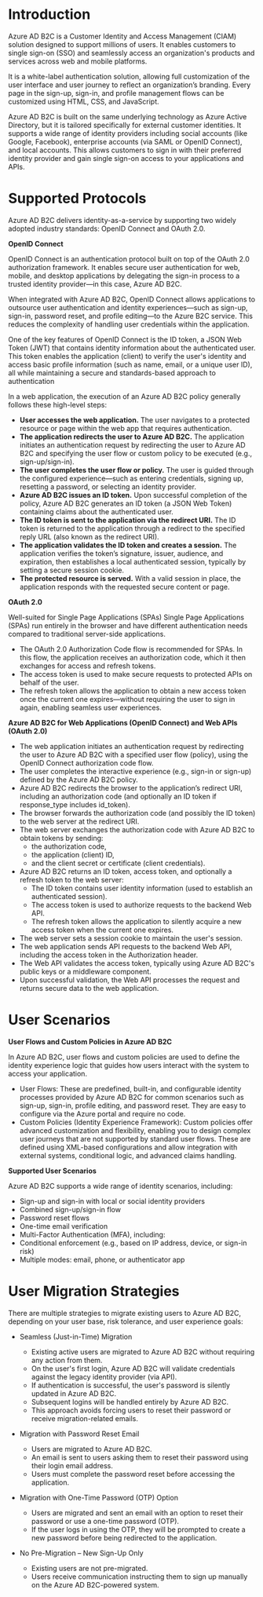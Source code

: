 # Introduction
Azure AD B2C is a Customer Identity and Access Management (CIAM) solution designed to support millions of users. It enables customers to single sign-on (SSO) and seamlessly access an organization's products and services across web and mobile platforms.

It is a white-label authentication solution, allowing full customization of the user interface and user journey to reflect an organization’s branding. Every page in the sign-up, sign-in, and profile management flows can be customized using HTML, CSS, and JavaScript.

Azure AD B2C is built on the same underlying technology as Azure Active Directory, but it is tailored specifically for external customer identities. It supports a wide range of identity providers including social accounts (like Google, Facebook), enterprise accounts (via SAML or OpenID Connect), and local accounts. This allows customers to sign in with their preferred identity provider and gain single sign-on access to your applications and APIs. 

# Supported Protocols
Azure AD B2C delivers identity-as-a-service by supporting two widely adopted industry standards: OpenID Connect and OAuth 2.0.

**OpenID Connect**

OpenID Connect is an authentication protocol built on top of the OAuth 2.0 authorization framework. It enables secure user authentication for web, mobile, and desktop applications by delegating the sign-in process to a trusted identity provider—in this case, Azure AD B2C.

When integrated with Azure AD B2C, OpenID Connect allows applications to outsource user authentication and identity experiences—such as sign-up, sign-in, password reset, and profile editing—to the Azure B2C service. This reduces the complexity of handling user credentials within the application.

One of the key features of OpenID Connect is the ID token, a JSON Web Token (JWT) that contains identity information about the authenticated user. This token enables the application (client) to verify the user's identity and access basic profile information (such as name, email, or a unique user ID), all while maintaining a secure and standards-based approach to authentication

In a web application, the execution of an Azure AD B2C policy generally follows these high-level steps:

- **User accesses the web application.**
   The user navigates to a protected resource or page within the web app that requires authentication.
- **The application redirects the user to Azure AD B2C.**
  The application initiates an authentication request by redirecting the user to Azure AD B2C and specifying the user flow or custom policy to be executed (e.g., sign-up/sign-in).
- **The user completes the user flow or policy.**
  The user is guided through the configured experience—such as entering credentials, signing up, resetting a password, or selecting an identity provider.
- **Azure AD B2C issues an ID token.**
  Upon successful completion of the policy, Azure AD B2C generates an ID token (a JSON Web Token) containing claims about the authenticated user.
- **The ID token is sent to the application via the redirect URI.**
  The ID token is returned to the application through a redirect to the specified reply URL (also known as the redirect URI).
- **The application validates the ID token and creates a session.**
  The application verifies the token’s signature, issuer, audience, and expiration, then establishes a local authenticated session, typically by setting a secure session cookie.
- **The protected resource is served.**
  With a valid session in place, the application responds with the requested secure content or page.

**OAuth 2.0**

Well-suited for Single Page Applications (SPAs)
Single Page Applications (SPAs) run entirely in the browser and have different authentication needs compared to traditional server-side applications.
 - The OAuth 2.0 Authorization Code flow is recommended for SPAs. In this flow, the application receives an authorization code, which it then exchanges for access and refresh tokens.
 - The access token is used to make secure requests to protected APIs on behalf of the user.
 - The refresh token allows the application to obtain a new access token once the current one expires—without requiring the user to sign in again, enabling seamless user experiences.

**Azure AD B2C for Web Applications (OpenID Connect) and Web APIs (OAuth 2.0)**

- The web application initiates an authentication request by redirecting the user to Azure AD B2C with a specified user flow (policy), using the OpenID Connect authorization code flow.
- The user completes the interactive experience (e.g., sign-in or sign-up) defined by the Azure AD B2C policy.
- Azure AD B2C redirects the browser to the application’s redirect URI, including an authorization code (and optionally an ID token if response_type includes id_token).
- The browser forwards the authorization code (and possibly the ID token) to the web server at the redirect URI.
- The web server exchanges the authorization code with Azure AD B2C to obtain tokens by sending:
   - the authorization code,
   - the application (client) ID,
   - and the client secret or certificate (client credentials).
- Azure AD B2C returns an ID token, access token, and optionally a refresh token to the web server:
   - The ID token contains user identity information (used to establish an authenticated session).
   - The access token is used to authorize requests to the backend Web API.
   - The refresh token allows the application to silently acquire a new access token when the current one expires.
- The web server sets a session cookie to maintain the user's session.
- The web application sends API requests to the backend Web API, including the access token in the Authorization header.
- The Web API validates the access token, typically using Azure AD B2C's public keys or a middleware component.
- Upon successful validation, the Web API processes the request and returns secure data to the web application.

# User Scenarios 

**User Flows and Custom Policies in Azure AD B2C**

In Azure AD B2C, user flows and custom policies are used to define the identity experience logic that guides how users interact with the system to access your application.

- User Flows: These are predefined, built-in, and configurable identity processes provided by Azure AD B2C for common scenarios such as sign-up, sign-in, profile editing, and password reset. They are easy to configure via the Azure portal and require no code.
- Custom Policies (Identity Experience Framework): Custom policies offer advanced customization and flexibility, enabling you to design complex user journeys that are not supported by standard user flows. These are defined using XML-based configurations and allow integration with external systems, conditional logic, and advanced claims handling.

**Supported User Scenarios**

Azure AD B2C supports a wide range of identity scenarios, including:

- Sign-up and sign-in with local or social identity providers
- Combined sign-up/sign-in flow
- Password reset flows
- One-time email verification
- Multi-Factor Authentication (MFA), including:
- Conditional enforcement (e.g., based on IP address, device, or sign-in risk)
- Multiple modes: email, phone, or authenticator app


# User Migration Strategies

There are multiple strategies to migrate existing users to Azure AD B2C, depending on your user base, risk tolerance, and user experience goals:

- Seamless (Just-in-Time) Migration
   - Existing active users are migrated to Azure AD B2C without requiring any action from them.
   - On the user's first login, Azure AD B2C will validate credentials against the legacy identity provider (via API).
   - If authentication is successful, the user's password is silently updated in Azure AD B2C.
   - Subsequent logins will be handled entirely by Azure AD B2C.
   - This approach avoids forcing users to reset their password or receive migration-related emails.

- Migration with Password Reset Email
   - Users are migrated to Azure AD B2C.
   - An email is sent to users asking them to reset their password using their login email address.
   - Users must complete the password reset before accessing the application.

- Migration with One-Time Password (OTP) Option
   - Users are migrated and sent an email with an option to reset their password or use a one-time password (OTP).
   - If the user logs in using the OTP, they will be prompted to create a new password before being redirected to the application.

- No Pre-Migration – New Sign-Up Only
   - Existing users are not pre-migrated.
   - Users receive communication instructing them to sign up manually on the Azure AD B2C-powered system.

